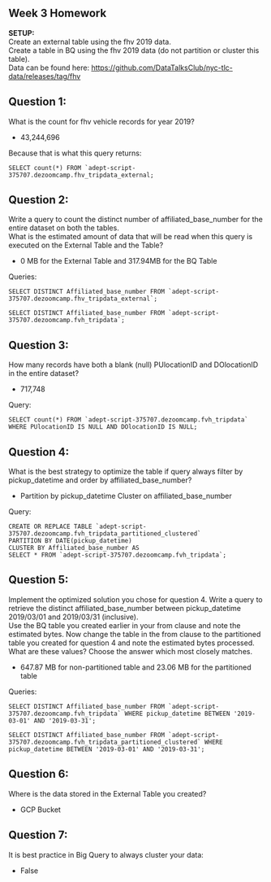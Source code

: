 ## Week 3 Homework

<b>SETUP:</b></br>
Create an external table using the fhv 2019 data. </br>
Create a table in BQ using the fhv 2019 data (do not partition or cluster this table). </br>
Data can be found here: https://github.com/DataTalksClub/nyc-tlc-data/releases/tag/fhv </p>

## Question 1:
What is the count for fhv vehicle records for year 2019?
- 43,244,696

Because that is what this query returns:

```SELECT count(*) FROM `adept-script-375707.dezoomcamp.fhv_tripdata_external;``` 


## Question 2:
Write a query to count the distinct number of affiliated_base_number for the entire dataset on both the tables.</br> 
What is the estimated amount of data that will be read when this query is executed on the External Table and the Table?

- 0 MB for the External Table and 317.94MB for the BQ Table 

Queries:
```
SELECT DISTINCT Affiliated_base_number FROM `adept-script-375707.dezoomcamp.fhv_tripdata_external`; 

SELECT DISTINCT Affiliated_base_number FROM `adept-script-375707.dezoomcamp.fvh_tripdata`;
```


## Question 3:
How many records have both a blank (null) PUlocationID and DOlocationID in the entire dataset?
- 717,748

Query:

```SELECT count(*) FROM `adept-script-375707.dezoomcamp.fvh_tripdata` WHERE PUlocationID IS NULL AND DOlocationID IS NULL;```

## Question 4:
What is the best strategy to optimize the table if query always filter by pickup_datetime and order by affiliated_base_number?
- Partition by pickup_datetime Cluster on affiliated_base_number

Query:

```
CREATE OR REPLACE TABLE `adept-script-375707.dezoomcamp.fvh_tripdata_partitioned_clustered`
PARTITION BY DATE(pickup_datetime)
CLUSTER BY Affiliated_base_number AS
SELECT * FROM `adept-script-375707.dezoomcamp.fvh_tripdata`;
```

## Question 5:
Implement the optimized solution you chose for question 4. Write a query to retrieve the distinct affiliated_base_number between pickup_datetime 2019/03/01 and 2019/03/31 (inclusive).</br> 
Use the BQ table you created earlier in your from clause and note the estimated bytes. Now change the table in the from clause to the partitioned table you created for question 4 and note the estimated bytes processed. What are these values? Choose the answer which most closely matches.
- 647.87 MB for non-partitioned table and 23.06 MB for the partitioned table


Queries:

```
SELECT DISTINCT Affiliated_base_number FROM `adept-script-375707.dezoomcamp.fvh_tripdata` WHERE pickup_datetime BETWEEN '2019-03-01' AND '2019-03-31';

SELECT DISTINCT Affiliated_base_number FROM `adept-script-375707.dezoomcamp.fvh_tripdata_partitioned_clustered` WHERE pickup_datetime BETWEEN '2019-03-01' AND '2019-03-31';
```


## Question 6: 
Where is the data stored in the External Table you created?

- GCP Bucket


## Question 7:
It is best practice in Big Query to always cluster your data:

- False

